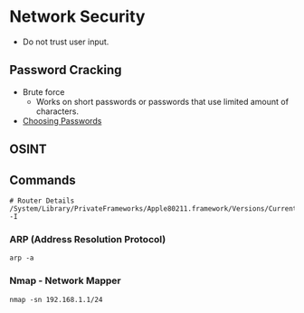 # Network Security

- Do not trust user input.

## Password Cracking

- Brute force
  - Works on short passwords or passwords that use limited amount of characters.
- [Choosing Passwords](https://www.youtube.com/watch?v=3NjQ9b3pgIg)

## OSINT

## Commands

```
# Router Details
/System/Library/PrivateFrameworks/Apple80211.framework/Versions/Current/Resources/airport -I
```

### ARP (Address Resolution Protocol)

```
arp -a
```

### Nmap - Network Mapper

```
nmap -sn 192.168.1.1/24
```
